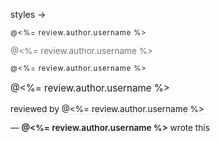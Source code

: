 styles -> 


<p class="text-uppercase text-muted fw-semibold mb-2" style="font-size: 0.7rem; letter-spacing: 1px;">
  @<%= review.author.username %>
</p>




<p class="mb-2" style="font-size: 0.85rem; color: #6c757d;">
  <i class="bi bi-chat-left-text me-1"></i>
  <span class="fw-semibold">@<%= review.author.username %></span>
</p>



<p class="text-uppercase text-muted fw-semibold mb-2" style="font-size: 0.7rem; letter-spacing: 1px;">
  @<%= review.author.username %>
</p>



<p class="mb-2 text-dark fw-semibold border-bottom border-1 pb-1" style="font-size: 0.95rem; width: fit-content;">
  @<%= review.author.username %>
</p>


 <p class="mb-1 text-muted fw-medium" style="font-size: 0.85rem; border-bottom: 1px dashed #d4d4d8; width: fit-content;">
  reviewed by @<%= review.author.username %>
</p>

<p class="mb-2 text-muted fw-medium" style="font-size: 0.85rem;">
  — <span class="text-dark" style="font-weight: 600;">@<%= review.author.username %></span> wrote this
</p>